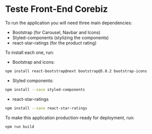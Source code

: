 # Teste Front-End Corebiz

To run the application you will need three main dependencies:

* Bootstrap (for Carousel, Navbar and Icons)
* Styled-components (stylizing the components)
* react-star-ratings (for the product rating)

To install each one, run:

* Bootstrap and icons:

```bash
npm install react-bootstrap@next bootstrap@5.0.2 bootstrap-icons
```

* Styled components:

```bash
npm install --save styled-components
```

* react-star-ratings

```bash
npm install --save react-star-ratings
```

To make this application production-ready for deployment, run:

```bash
npm run build
```
